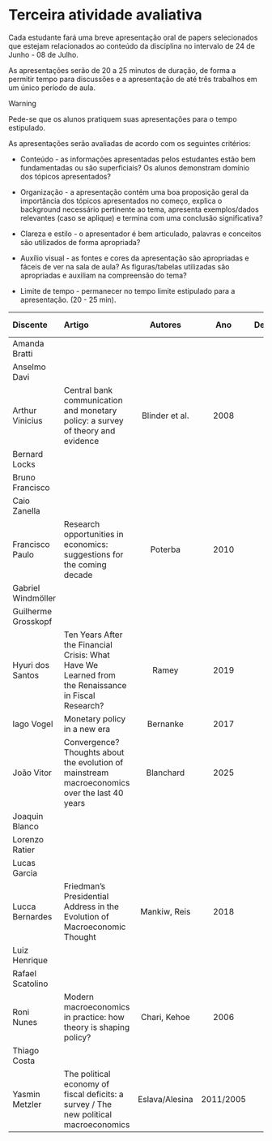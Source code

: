 # Terceira atividade avaliativa

Cada estudante fará uma breve apresentação oral de papers selecionados que estejam relacionados ao conteúdo da disciplina no intervalo de 24 de Junho - 08 de Julho.

As apresentações serão de 20 a 25 minutos de duração, de forma a permitir tempo para discussões e a apresentação de até três trabalhos em um único período de aula.

> [!WARNING]
> Pede-se que os alunos pratiquem suas apresentações para o tempo estipulado.

As apresentações serão avaliadas de acordo com os seguintes critérios:

- Conteúdo - as informações apresentadas pelos estudantes estão bem fundamentadas ou são superficiais? Os alunos demonstram domínio dos tópicos apresentados?

- Organização - a apresentação contém uma boa proposição geral da importância dos tópicos apresentados no começo, explica o background necessário pertinente ao tema, apresenta exemplos/dados relevantes (caso se aplique) e termina com uma conclusão significativa?

- Clareza e estilo - o apresentador é bem articulado, palavras e conceitos são utilizados de forma apropriada?

- Auxílio visual - as fontes e cores da apresentação são apropriadas e fáceis de ver na sala de aula? As figuras/tabelas utilizadas são apropriadas e auxiliam na compreensão do tema? 

- Limite de tempo - permanecer no tempo limite estipulado para a apresentação. (20 - 25 min).


| Discente | Artigo | Autores | Ano | Debatedor | Data de apresentação |
| :--- | :--- | :---: | :---: | :---: | ---: |
| Amanda Bratti | | | | | |
| Anselmo Davi | | | | | |
| Arthur Vinicius | Central bank communication and monetary policy: a survey of theory and evidence | Blinder et al. | 2008 | | |
| Bernard Locks | | | | | |
| Bruno Francisco | | | | | |
| Caio Zanella | | | | | |
| Francisco Paulo | Research opportunities in economics: suggestions for the coming decade | Poterba | 2010 | | |
| Gabriel Windmöller | | | | | |
| Guilherme Grosskopf | | | | | |
| Hyuri dos Santos |  Ten Years After the Financial Crisis: What Have We Learned from the Renaissance in Fiscal Research? | Ramey | 2019 | | |
| Iago Vogel | Monetary policy in a new era | Bernanke | 2017 | | |
| João Vitor | Convergence? Thoughts about the evolution of mainstream macroeconomics over the last 40 years | Blanchard | 2025 |  | | |
| Joaquin Blanco | | | | | |
| Lorenzo Ratier | | | | | |
| Lucas Garcia | | | | | |
| Lucca Bernardes | Friedman’s Presidential Address in the Evolution of Macroeconomic Thought | Mankiw, Reis | 2018 | | |
| Luiz Henrique | | | | | |
| Rafael Scatolino | | | | | |
| Roni Nunes | Modern macroeconomics in practice: how theory is shaping policy? | Chari, Kehoe | 2006 | |
| Thiago Costa | | | | | |
| Yasmin Metzler | The political economy of fiscal deficits: a survey / The new political macroeconomics | Eslava/Alesina | 2011/2005 | | |